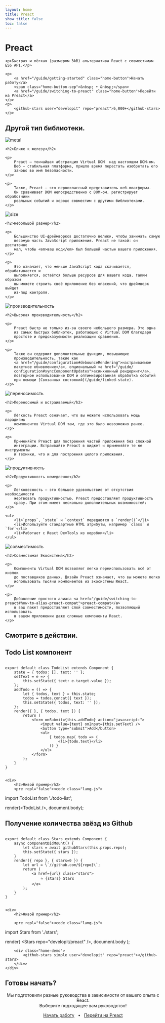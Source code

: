 ```yaml
---
layout: home
title: Preact
show_title: false
toc: false
---
```



<jumbotron>
    <h1>
        <logo height="1.5em" title="Preact" text>Preact</logo>
    </h1>

    <p>Быстрая и лёгкая (размером 3kB) альтернатива React с совместимым ES6 API.</p>

    <p>
        <a href="/guide/getting-started" class="home-button">Начать работу</a>
        <span class="home-button-sep">&nbsp; • &nbsp;</span>
        <a href="/guide/switching-to-preact" class="home-button">Перейти на Preact</a>
    </p>
    <p>
        <github-stars user="developit" repo="preact">5,000+</github-stars>
    </p>
</jumbotron>


<section class="home-top">
    <h1>Другой тип библиотеки.</h1>
</section>


<section class="home-section">
    <img src="/assets/home/metal.svg" alt="metal">

    <h2>Ближе к железу</h2>
    
    <p>
        Preact — тончайшая абстракция Virtual DOM  над настоящим DOM-ом.
        Веб — стабильная платформа, пришло время перестать изобретать его
        заново во имя безопасности.
    </p>

    <p>
        Также, Preact — это первоклассный представитель веб-платформы.
        Он сравнивает DOM непосредственно с DOM-ом, регистрирует обработчики
        реальных событий и хорошо совместим с другими библиотеками.
    </p>
</section>


<section class="home-section">
    <img src="/assets/home/size.svg" alt="size">

    <h2>Небольшой размер</h2>
    
    <p>
        Большинство UI-фреймворков достаточно велики, чтобы занимать самую
        весомую часть JavaScript приложения. Preact не такой: он достаточно
        мал, чтобы <em>ваш код</em> был большей частью вашего приложения.
    </p>
    
    <p>
        Это означает, что меньше JavaScript кода скачивается, обрабатывается и
        выполняется, остаётся больше ресурсов для вашего кода, таким образом
        вы можете строить своё приложение без опасений, что фреймворк выйдет
        из-под контроля.
    </p>
</section>


<section class="home-section">
    <img src="/assets/home/performance.svg" alt="производительность">

    <h2>Высокая производительность</h2>
    
    <p>
        Preact быстр не только из-за своего небольшого размера. Это одна
        из самых быстрых библиотек, работающих с Virtual DOM благодаря
        простоте и предсказуемости реализации сравнения.
    </p>
    
    <p>
        Также он содержит дополнительные функции, повышающие
        производительность, такие как
        <a href="/guide/configuration#debounceRendering">настраиваемое
        пакетное обновление</a>, опциональный <a href="/guide/
        configuration#syncComponentUpdates">асинхнонный рендеринг</a>,
        повторное использование DOM и оптимизированная обработка событий
        при помощи [Связанных состояний](/guide/linked-state).
    </p>
</section>


<section class="home-section">
    <img src="/assets/home/portable.svg" alt="переносимость">

    <h2>Переносимый и встраиваемый</h2>
    
    <p>
        Лёгкость Preact означает, что вы можете использовать мощь парадигмы
        компонентов Virtual DOM там, где это было невозможно ранее.
    </p>
    
    <p>
        Применяйте Preact для построения частей приложения без сложной
        интеграции. Встраивайте Preact в виджет и применяйте те же инструменты
        и техники, что и для построения целого приложения.
    </p>
</section>


<section class="home-section">
    <img src="/assets/home/productive.svg" alt="продуктивность">

    <h2>Продуктивность немедленно</h2>
    
    <p>
        Легковесность — это большое удовольствие от отсутствия необходимости
        жертвовать продуктивностью. Preact предоставляет продуктивность
        сразу. При этом имеет несколько дополнительных возможностей:
    </p>
    
    <ul>
        <li>`props`, `state` и `context` передаются в `render()`</li>
        <li>Используйте стандартные HTML атрибуты, например `class` и `for`</li>
        <li>Работает с React DevTools из коробки</li>
    </ul>
</section>


<section class="home-section">
    <img src="/assets/home/compatible.svg" alt="совместимость">

    <h2>Совместимая Экосистема</h2>
    
    <p>
        Компоненты Virtual DOM позволяют легко переиспользовать всё от кнопок
        до поставщиков данных. Дизайн Preact означает, что вы можете легко
        использовать тысячи компонентов из экосистемы React.
    </p>
    
    <p>
        Добавление простого алиаса <a href="/guide/switching-to-preact#how-to-alias-preact-compat">preact-compat</a>
        в ваш пакет предоставляет слой совместимости, позволяющий использовать
        в вашем приложении даже сложные компоненты React.
    </p>
</section>


<section class="home-top">
    <h1>Смотрите в действии.</h1>
</section>


<section class="home-split">
    <div>
        <h2>Todo List компонент</h2>
        <pre><code class="lang-js">
export default class TodoList extends Component {
    state = { todos: [], text: '' };
    setText = e =&gt; {
        this.setState({ text: e.target.value });
    };
    addTodo = () =&gt; {
        let { todos, text } = this.state;
        todos = todos.concat({ text });
        this.setState({ todos, text: '' });
    };
    render({ }, { todos, text }) {
        return (
            &lt;form onSubmit={this.addTodo} action="javascript:"&gt;
                &lt;input value={text} onInput={this.setText} /&gt;
                &lt;button type="submit"&gt;Add&lt;/button&gt;
                &lt;ul&gt;
                    { todos.map( todo =&gt; (
                        &lt;li&gt;{todo.text}&lt;/li&gt;
                    )) }
                &lt;/ul&gt;
            &lt;/form&gt;
        );
    }
}
        </code></pre>
    </div>
    
    <div>
        <h2>Живой пример</h2>
        <pre repl="false"><code class="lang-js">
import TodoList from './todo-list';

render(&lt;TodoList /&gt;, document.body);
        </code></pre>
        <div class="home-demo">
            <todo-list></todo-list>
        </div>
    </div>
</section>


<section class="home-split">
    <div>
        <h2>Получение количества звёзд из Github</h2>
        <pre><code class="lang-js">
export default class Stars extends Component {
    async componentDidMount() {
        let stars = await githubStars(this.props.repo);
        this.setState({ stars });
    }
    render({ repo }, { stars=0 }) {
        let url = \`//github.com/${repo}\`;
        return (
            &lt;a href={url} class="stars"&gt;
                ⭐️ {stars} Stars
            &lt;/a&gt;
        );
    }
}
        </code></pre>
    </div>
    
    <div>
        <h2>Живой пример</h2>
        
        <pre repl="false"><code class="lang-js">
import Stars from './stars';

render(
    &lt;Stars repo="developit/preact" /&gt;,
    document.body
);
        </code></pre>
       
        <div class="home-demo">
            <github-stars simple user="developit" repo="preact"></github-stars>
        </div>
    </div>
</section>


<section class="home-top">
    <h1>Готовы начать?</h1>
</section>


<section style="text-align:center;">
    <p>
        Мы подготовили разные руководства в зависимости от вашего опыта
        с React.
        <br>
        Выберите подходящее вам руководство!
    </p>
    <p>
        <a href="/guide/getting-started" class="home-button">Начать работу</a>
        <span class="home-button-sep">&nbsp; • &nbsp;</span>
        <a href="/guide/switching-to-preact" class="home-button">Перейти на Preact</a>
    </p>
</section>
